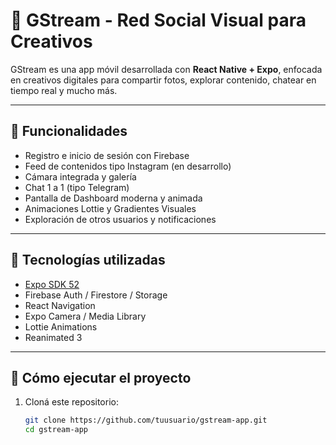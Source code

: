 # 📸 GStream - Red Social Visual para Creativos

GStream es una app móvil desarrollada con **React Native + Expo**, enfocada en creativos digitales para compartir fotos, explorar contenido, chatear en tiempo real y mucho más.

---

## 🚀 Funcionalidades

- Registro e inicio de sesión con Firebase
- Feed de contenidos tipo Instagram (en desarrollo)
- Cámara integrada y galería
- Chat 1 a 1 (tipo Telegram)
- Pantalla de Dashboard moderna y animada
- Animaciones Lottie y Gradientes Visuales
- Exploración de otros usuarios y notificaciones

---

## 🧰 Tecnologías utilizadas

- [Expo SDK 52](https://docs.expo.dev/)
- Firebase Auth / Firestore / Storage
- React Navigation
- Expo Camera / Media Library
- Lottie Animations
- Reanimated 3

---

## 🔧 Cómo ejecutar el proyecto

1. Cloná este repositorio:
   ```bash
   git clone https://github.com/tuusuario/gstream-app.git
   cd gstream-app
